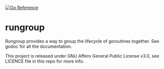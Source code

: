 [![Go Reference](https://pkg.go.dev/badge/github.com/eqrx/rungroup.svg)](https://pkg.go.dev/github.com/eqrx/rungroup)
# rungroup

Rungroup provides a way to group the lifecycle of goroutines together. 
See godoc for all the documentation.

This project is released under GNU Affero General Public License v3.0, see
LICENCE file in this repo for more info.